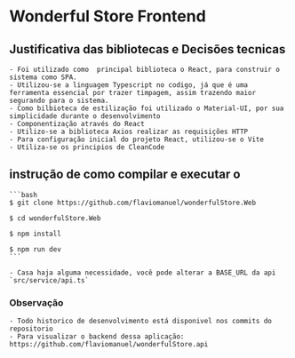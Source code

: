 # Wonderful Store Frontend


## Justificativa das bibliotecas e Decisões tecnicas 

    - Foi utilizado como  principal biblioteca o React, para construir o sistema como SPA.
    - Utilizou-se a linguagem Typescript no codigo, já que é uma ferramenta essencial por trazer timpagem, assim trazendo maior segurando para o sistema.
    - Como bilbioteca de estilização foi utilizado o Material-UI, por sua simplicidade durante o desenvolvimento
    - Componentização através do React
    - Utilizo-se a biblioteca Axios realizar as requisições HTTP
    - Para configuração inicial do projeto React, utilizou-se o Vite
    - Utiliza-se os principios de CleanCode


## instrução de como compilar e executar o 


    ```bash 
    $ git clone https://github.com/flaviomanuel/wonderfulStore.Web

    $ cd wonderfulStore.Web

    $ npm install

    $ npm run dev
    ```

    - Casa haja alguma necessidade, você pode alterar a BASE_URL da api `src/service/api.ts`

### Observação

    - Todo historico de desenvolvimento está disponivel nos commits do repositorio
    - Para visualizar o backend dessa aplicação: https://github.com/flaviomanuel/wonderfulStore.api
 
